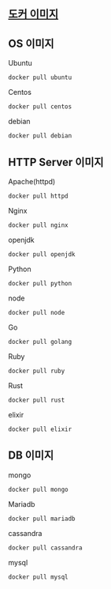 ## [도커 이미지](https://hub.docker.com/)



## OS 이미지


Ubuntu
```
docker pull ubuntu
```


Centos
```
docker pull centos
```


debian
```
docker pull debian
```


## HTTP Server 이미지


Apache(httpd)
```
docker pull httpd
```


Nginx
```
docker pull nginx
```


openjdk
```
docker pull openjdk
```


Python
```
docker pull python
```


node
```
docker pull node
```


Go
```
docker pull golang
```


Ruby
```
docker pull ruby
```


Rust
```
docker pull rust
```


elixir
```
docker pull elixir
```

## DB 이미지


mongo
```
docker pull mongo
```


Mariadb
```
docker pull mariadb
```


cassandra
```
docker pull cassandra
```


mysql
```
docker pull mysql
```
